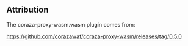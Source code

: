 ## Attribution

The coraza-proxy-wasm.wasm plugin comes from:

https://github.com/corazawaf/coraza-proxy-wasm/releases/tag/0.5.0

